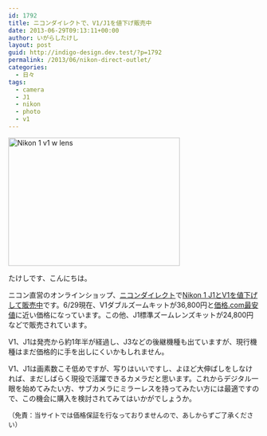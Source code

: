 ```yaml
---
id: 1792
title: ニコンダイレクトで、V1/J1を値下げ販売中
date: 2013-06-29T09:13:11+00:00
author: いがらしたけし
layout: post
guid: http://indigo-design.dev.test/?p=1792
permalink: /2013/06/nikon-direct-outlet/
categories:
  - 日々
tags:
  - camera
  - J1
  - nikon
  - photo
  - v1
---
```

<p><img title="nikon_1_v1_w_lens.jpg" src="https://indigo-design.org/wp-content/uploads/2013/06/nikon_1_v1_w_lens.jpg" alt="Nikon 1 v1 w lens" width="344" height="258" border="0" /></p>
<p>たけしです、こんにちは。</p>
<p>ニコン直営のオンラインショップ、<a href="http://shop.nikon-image.com/">ニコンダイレクト</a>で<a href="http://shop.nikon-image.com/front/ItemSummaryRefer.do?cateId=11100">Nikon 1 J1とV1を値下げして販売中</a>です。6/29現在、V1ダブルズームキットが36,800円と<a href="http://kakaku.com/item/J0000001558/">価格.com最安値</a>に近い価格になっています。この他、J1標準ズームレンズキットが24,800円などで販売されています。</p>
<p>V1、J1は発売から約1年半が経過し、J3などの後継機種も出ていますが、現行機種はまだ価格的に手を出しにくいかもしれません。</p>
<p>V1、J1は画素数こそ低めですが、写りはいいですし、よほど大伸ばしをしなければ、まだしばらく現役で活躍できるカメラだと思います。これからデジタル一眼を始めてみたい方、サブカメラにミラーレスを持ってみたい方には最適ですので、この機会に購入を検討されてみてはいかがでしょうか。</p>
<p style="font-size: 13px;">（免責：当サイトでは価格保証を行なっておりませんので、あしからずご了承ください）</p>